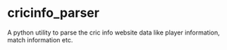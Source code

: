cricinfo_parser
===============

A python utility to parse the cric info website data like player information, match information etc.
